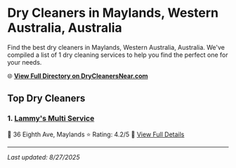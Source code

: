 # Dry Cleaners in Maylands, Western Australia, Australia

Find the best dry cleaners in Maylands, Western Australia, Australia. We've compiled a list of 1 dry cleaning services to help you find the perfect one for your needs.

🌐 **[View Full Directory on DryCleanersNear.com](https://drycleanersnear.com/city/Australia/Western%20Australia/Maylands)**

## Top Dry Cleaners

### 1. [Lammy's Multi Service](https://drycleanersnear.com/dryCleaner/68ad169f1d9ee695c9253234/lammy-s-multi-service)
📍 36 Eighth Ave, Maylands
⭐ Rating: 4.2/5
🔗 [View Full Details](https://drycleanersnear.com/dryCleaner/68ad169f1d9ee695c9253234/lammy-s-multi-service)


---

*Last updated: 8/27/2025*
